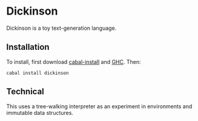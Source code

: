 # Dickinson

Dickinson is a toy text-generation language.

## Installation

To install, first download [cabal-install](https://www.haskell.org/cabal/) and
[GHC](https://www.haskell.org/ghc/download.html). Then:

```
cabal install dickinson
```

## Technical

This uses a tree-walking interpreter as an experiment in environments and
immutable data structures.

